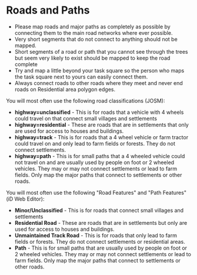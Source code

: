 Roads and Paths
==============
* Please map roads and major paths as completely as possible by connecting them to the main road networks where ever possible.
* Very short segments that do not connect to anything should not be mapped.
* Short segments of a road or path that you cannot see through the trees but seem very likely to exist should be mapped to keep the road complete
* Try and map a little beyond your task square so the person who maps the task square next to yours can easily connect them.
* Always connect roads to other roads where they meet and never end roads on Residential area polygon edges.

You will most often use the following road classifications (JOSM):

* **highway=unclassified** - This is for roads that a vehicle with 4 wheels could travel on that connect small villages and settlements
* **highway=residential** - These are roads that are in settlements that only are used for access to houses and buildings. 
* **highway=track** - This is for roads that a 4 wheel vehicle or farm tractor could travel on and only lead to farm fields or forests. They do not connect settlements.
* **highway=path** - This is for small paths that a 4 wheeled vehicle could not travel on and are usually used by people on foot or 2 wheeled vehicles. They may or may not connect settlements or lead to farm fields. Only map the major paths that connect to settlements or other roads.

You will most often use the following "Road Features" and "Path Features" (iD Web Editor):

* **Minor/Unclassified** - This is for roads that connect small villages and settlements
* **Residential Road** - These are roads that are in settlements but only are used for access to houses and buildings.
* **Unmaintained Track Road** - This is for roads that only lead to farm fields or forests. They do not connect settlements or residential areas.
* **Path** - This is for small paths that are usually used by people on foot or 2 wheeled vehicles. They may or may not connect settlements or lead to farm fields. Only map the major paths that connect to settlements or other roads.